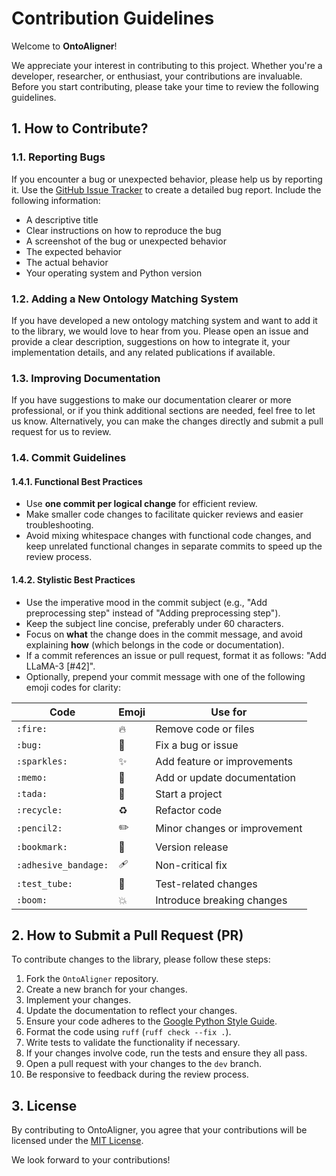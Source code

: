 # Contribution Guidelines
Welcome to **OntoAligner**!

We appreciate your interest in contributing to this project. Whether you're a developer, researcher, or enthusiast, your contributions are invaluable. Before you start contributing, please take your time to review the following guidelines.

## 1. How to Contribute?

### 1.1. Reporting Bugs

If you encounter a bug or unexpected behavior, please help us by reporting it. Use the [GitHub Issue Tracker](https://github.com/HamedBabaei/OntoAligner/issues) to create a detailed bug report. Include the following information:
- A descriptive title
- Clear instructions on how to reproduce the bug
- A screenshot of the bug or unexpected behavior
- The expected behavior
- The actual behavior
- Your operating system and Python version

### 1.2. Adding a New Ontology Matching System
If you have developed a new ontology matching system and want to add it to the library, we would love to hear from you. Please open an issue and provide a clear description, suggestions on how to integrate it, your implementation details, and any related publications if available.

### 1.3. Improving Documentation
If you have suggestions to make our documentation clearer or more professional, or if you think additional sections are needed, feel free to let us know. Alternatively, you can make the changes directly and submit a pull request for us to review.

### 1.4. Commit Guidelines

#### 1.4.1. Functional Best Practices

- Use **one commit per logical change** for efficient review.
- Make smaller code changes to facilitate quicker reviews and easier troubleshooting.
- Avoid mixing whitespace changes with functional code changes, and keep unrelated functional changes in separate commits to speed up the review process.

#### 1.4.2. Stylistic Best Practices

- Use the imperative mood in the commit subject (e.g., "Add preprocessing step" instead of "Adding preprocessing step").
- Keep the subject line concise, preferably under 60 characters.
- Focus on **what** the change does in the commit message, and avoid explaining **how** (which belongs in the code or documentation).
- If a commit references an issue or pull request, format it as follows: "Add LLaMA-3 [#42]".
- Optionally, prepend your commit message with one of the following emoji codes for clarity:

| Code           | Emoji | Use for                        |
|----------------|-------|--------------------------------|
| `:fire:`       | 🔥    | Remove code or files           |
| `:bug:`        | 🐛    | Fix a bug or issue             |
| `:sparkles:`   | ✨    | Add feature or improvements    |
| `:memo:`       | 📝    | Add or update documentation    |
| `:tada:`       | 🎉    | Start a project                |
| `:recycle:`    | ♻️    | Refactor code                  |
| `:pencil2:`    | ✏️    | Minor changes   or improvement |
| `:bookmark:`   | 🔖    | Version release                |
| `:adhesive_bandage:` | 🩹 | Non-critical fix               |
| `:test_tube:`  | 🧪    | Test-related changes           |
| `:boom:`       | 💥    | Introduce breaking changes     |

## 2. How to Submit a Pull Request (PR)

To contribute changes to the library, please follow these steps:

1. Fork the `OntoAligner` repository.
2. Create a new branch for your changes.
3. Implement your changes.
4. Update the documentation to reflect your changes.
5. Ensure your code adheres to the [Google Python Style Guide](https://google.github.io/styleguide/pyguide.html).
6. Format the code using `ruff` (`ruff check --fix .`).
7. Write tests to validate the functionality if necessary.
8. If your changes involve code, run the tests and ensure they all pass.
9. Open a pull request with your changes to the `dev` branch.
10. Be responsive to feedback during the review process.

## 3. License

By contributing to OntoAligner, you agree that your contributions will be licensed under the [MIT License](https://github.com/HamedBabaei/OntoAligner/blob/main/LICENSE).

We look forward to your contributions!
